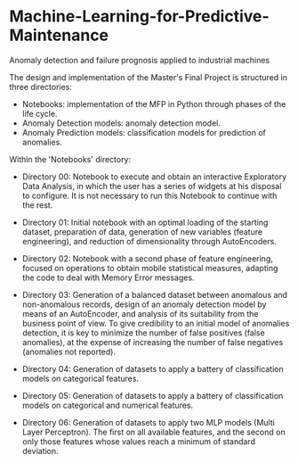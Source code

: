 # Machine-Learning-for-Predictive-Maintenance
Anomaly detection and failure prognosis applied to industrial machines

The design and implementation of the Master's Final Project is structured in three directories:

- Notebooks: implementation of the MFP in Python through phases of the life cycle.
- Anomaly Detection models: anomaly detection model.
- Anomaly Prediction models: classification models for prediction of anomalies.


Within the 'Notebooks' directory:

- Directory 00: Notebook to execute and obtain an interactive Exploratory Data Analysis, in which the user has a series of widgets at his disposal to configure. It is not necessary to run this Notebook to continue with the rest.

- Directory 01: Initial notebook with an optimal loading of the starting dataset, preparation of data, generation of new variables (feature engineering), and reduction of dimensionality through AutoEncoders.

- Directory 02: Notebook with a second phase of feature engineering, focused on operations to obtain mobile statistical measures, adapting the code to deal with Memory Error messages.

- Directory 03: Generation of a balanced dataset between anomalous and non-anomalous records, design of an anomaly detection model by means of an AutoEncoder, and analysis of its suitability from the business point of view. To give credibility to an initial model of anomalies detection, it is key to minimize the number of false positives (false anomalies), at the expense of increasing the number of false negatives (anomalies not reported).

- Directory 04: Generation of datasets to apply a battery of classification models on categorical features.

- Directory 05: Generation of datasets to apply a battery of classification models on categorical and numerical features.

- Directory 06: Generation of datasets to apply two MLP models (Multi Layer Perceptron). The first on all available features, and the second on only those features whose values ​​reach a minimum of standard deviation.
